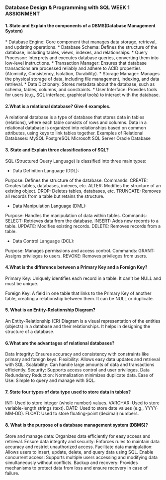 <h3> Database Design & Programming with SQL  WEEK 1 ASSIGNMENT</h3>

<h4> 1. State and Explain the components of a DBMS(Database Management System) </h4>
* Database Engine: Core component that manages data storage, retrieval, and updating operations.
* Database Schema: Defines the structure of the database, including tables, views, indexes, and relationships.
* Query Processor: Interprets and executes database queries, converting them into low-level instructions.
* Transaction Manager: Ensures that database transactions are processed reliably and adhere to ACID properties (Atomicity, Consistency, Isolation, Durability).
* Storage Manager: Manages the physical storage of data, including file management, indexing, and data retrieval.
* Data Dictionary: Stores metadata about the database, such as schema, tables, columns, and constraints.
* User Interface: Provides tools for users (e.g., SQL interface, graphical tools) to interact with the database.

<h4> 2.What is a relational database? Give 4 examples. </h4>
A relational database is a type of database that stores data in tables (relations), where each table consists of rows and columns. Data in a relational database is organized into relationships based on common attributes, using keys to link tables together.
Examples of Relational Databases:
MySQL
PostgreSQL
Microsoft SQL Server
Oracle Database

<h4> 3. State and Explain three classifications of SQL? </h4>
SQL (Structured Query Language) is classified into three main types:

* Data Definition Language (DDL):

Purpose: Defines the structure of the database.
Commands:
CREATE: Creates tables, databases, indexes, etc.
ALTER: Modifies the structure of an existing object.
DROP: Deletes tables, databases, etc.
TRUNCATE: Removes all records from a table but retains the structure.
* Data Manipulation Language (DML):

Purpose: Handles the manipulation of data within tables.
Commands:
SELECT: Retrieves data from the database.
INSERT: Adds new records to a table.
UPDATE: Modifies existing records.
DELETE: Removes records from a table.
* Data Control Language (DCL):

Purpose: Manages permissions and access control.
Commands:
GRANT: Assigns privileges to users.
REVOKE: Removes privileges from users.

<h4> 4.What is the difference between a Primary Key and a Foreign Key? </h4>
Primary Key: Uniquely identifies each record in a table. It can't be NULL and must be unique.

Foreign Key: A field in one table that links to the Primary Key of another table, creating a relationship between them. It can be NULL or duplicate.

<h4> 5. What is an Entity-Relationship Diagram? </h4>
An Entity-Relationship (ER) Diagram is a visual representation of the entities (objects) in a database and their relationships. It helps in designing the structure of a database.


<h4> 6.What are the advantages of relational databases? </h4>
Data Integrity: Ensures accuracy and consistency with constraints like primary and foreign keys.
Flexibility: Allows easy data updates and retrieval with SQL.
Scalability: Can handle large amounts of data and transactions efficiently.
Security: Supports access control and user privileges.
Data Redundancy Reduction: Normalization minimizes duplicate data.
Ease of Use: Simple to query and manage with SQL.

<h4> 7. State four types of data type used to store data in tables? </h4>
INT: Used to store integer (whole number) values.
VARCHAR: Used to store variable-length strings (text).
DATE: Used to store date values (e.g., YYYY-MM-DD).
FLOAT: Used to store floating-point (decimal) numbers.

<h4> 8. What is the purpose of a database management system (DBMS)? </h4>
Store and manage data: Organizes data efficiently for easy access and retrieval.
Ensure data integrity and security: Enforces rules to maintain data accuracy and restrict unauthorized access.
Facilitate data manipulation: Allows users to insert, update, delete, and query data using SQL.
Enable concurrent access: Supports multiple users accessing and modifying data simultaneously without conflicts.
Backup and recovery: Provides mechanisms to protect data from loss and ensure recovery in case of failure.
